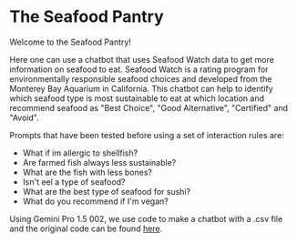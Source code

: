 # The Seafood Pantry

Welcome to the Seafood Pantry!

Here one can use a chatbot that uses Seafood Watch data to get more information on seafood to eat.
Seafood Watch is a rating program for environmentally responsible seafood choices and developed from the Monterey Bay Aquarium in California.
This chatbot can help to identify which seafood type is most sustainable to eat at which location and recommend seafood as "Best Choice", "Good Alternative", "Certified" and "Avoid". 

Prompts that have been tested before using a set of interaction rules are:

- What if im allergic to shellfish?
- Are farmed fish always less sustainable?
- What are the fish with less bones?
- Isn't eel a type of seafood?
- What are the best type of seafood for sushi?
- What do you recommend if I'm vegan? 

Using Gemini Pro 1.5 002, we use code to make a chatbot with a .csv file and the original code can be found [here](https://milumon.medium.com/creating-custom-chatbots-using-csv-data-with-python-and-openai-api-0486d8992b24).
